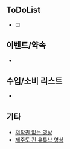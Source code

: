 
## ToDoList
<!-- {우선순위} {Tasks} {Due Date} {Strart Date} {End Date} -->
- [ ] <!-- taskss-->


## 이벤트/약속
- <!-- 예정된 약속 or 예상치 못하게 발생한 이벤트 -->

## 수입/소비 리스트
- <!-- 얼만큼 썼는지 -->

## 기타
- [저작권 없는 영상](https://ofjeju.kr/communication/works/location.htm?act=view&seq=2072096)
- [제주도 긴 유튜브 영상](https://www.youtube.com/watch?v=PMBa2F44jxU&ab_channel=BlueTreeofSouthKorea)